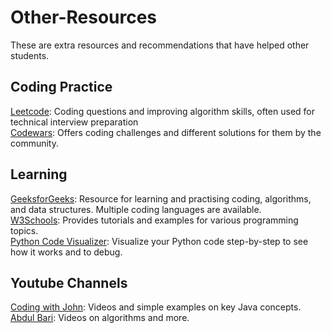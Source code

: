 # Other-Resources
These are extra resources and recommendations that have helped other students.

## Coding Practice
[Leetcode](https://leetcode.com/): Coding questions and improving algorithm skills, often used for technical interview preparation  
[Codewars](https://www.codewars.com/): Offers coding challenges and different solutions for them by the community.

## Learning
[GeeksforGeeks](https://www.geeksforgeeks.org/): Resource for learning and practising coding, algorithms, and data structures. Multiple coding languages are available.  
[W3Schools](https://www.w3schools.com/): Provides tutorials and examples for various programming topics.  
[Python Code Visualizer](https://pythontutor.com/visualize.html): Visualize your Python code step-by-step to see how it works and to debug.

## Youtube Channels
[Coding with John](https://www.youtube.com/@CodingWithJohn): Videos and simple examples on key Java concepts.  
[Abdul Bari](https://www.youtube.com/@abdul_bari): Videos on algorithms and more.
